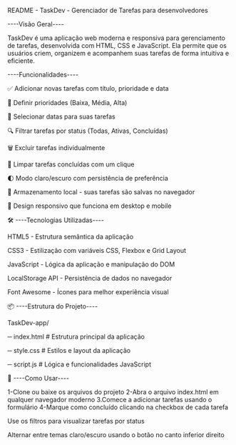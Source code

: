 README - TaskDev - Gerenciador de Tarefas para desenvolvedores

----Visão Geral----

TaskDev é uma aplicação web moderna e responsiva para gerenciamento de tarefas, desenvolvida com HTML, CSS e JavaScript. Ela permite que os usuários criem, organizem e acompanhem suas tarefas de forma intuitiva e eficiente.

----Funcionalidades----

✅ Adicionar novas tarefas com título, prioridade e data

🎯 Definir prioridades (Baixa, Média, Alta)

📅 Selecionar datas para suas tarefas

🔍 Filtrar tarefas por status (Todas, Ativas, Concluídas)

🗑️ Excluir tarefas individualmente

🧹 Limpar tarefas concluídas com um clique

🌓 Modo claro/escuro com persistência de preferência

💾 Armazenamento local - suas tarefas são salvas no navegador

📱 Design responsivo que funciona em desktop e mobile

🛠️ ----Tecnologias Utilizadas----

HTML5 - Estrutura semântica da aplicação

CSS3 - Estilização com variáveis CSS, Flexbox e Grid Layout

JavaScript - Lógica da aplicação e manipulação do DOM

LocalStorage API - Persistência de dados no navegador

Font Awesome - Ícones para melhor experiência visual

📦 ----Estrutura do Projeto----

TaskDev-app/

─ index.html          # Estrutura principal da aplicação

─ style.css           # Estilos e layout da aplicação

─ script.js           # Lógica e funcionalidades JavaScript

🚀 ----Como Usar----

1-Clone ou baixe os arquivos do projeto
2-Abra o arquivo index.html em qualquer navegador moderno
3.Comece a adicionar tarefas usando o formulário
4-Marque como concluído clicando na checkbox de cada tarefa

Use os filtros para visualizar tarefas por status

Alternar entre temas claro/escuro usando o botão no canto inferior direito
